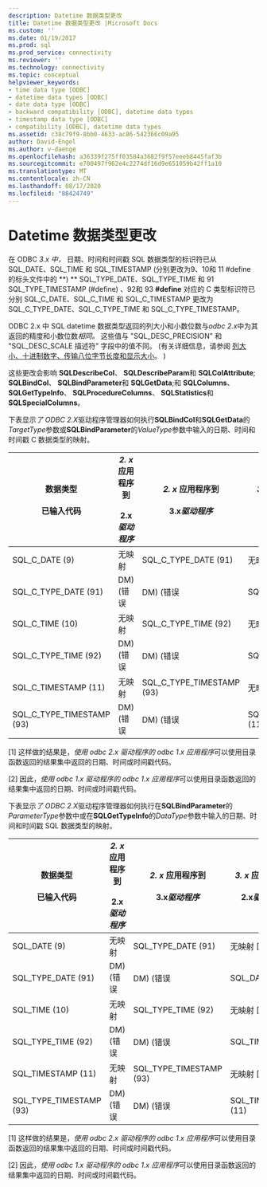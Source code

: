 ```yaml
---
description: Datetime 数据类型更改
title: Datetime 数据类型更改 |Microsoft Docs
ms.custom: ''
ms.date: 01/19/2017
ms.prod: sql
ms.prod_service: connectivity
ms.reviewer: ''
ms.technology: connectivity
ms.topic: conceptual
helpviewer_keywords:
- time data type [ODBC]
- datetime data types [ODBC]
- date data type [ODBC]
- backward compatibility [ODBC], datetime data types
- timestamp data type [ODBC]
- compatibility [ODBC], datetime data types
ms.assetid: c38c79f9-8bb0-4633-ac86-542366c09a95
author: David-Engel
ms.author: v-daenge
ms.openlocfilehash: a36339f275ff03584a3682f9f57eeeb8445faf3b
ms.sourcegitcommit: e700497f962e4c2274df16d9e651059b42ff1a10
ms.translationtype: MT
ms.contentlocale: zh-CN
ms.lasthandoff: 08/17/2020
ms.locfileid: "88424749"
---
```

# <a name="datetime-data-type-changes"></a>Datetime 数据类型更改
在 ODBC *3.x 中，* 日期、时间和时间戳 SQL 数据类型的标识符已从 SQL_DATE、SQL_TIME 和 SQL_TIMESTAMP (分别更改为9、10和 11 #define 的标头文件中的 **) ** SQL_TYPE_DATE、SQL_TYPE_TIME 和 91 SQL_TYPE_TIMESTAMP (#define) 、92和 93 **#define** 对应的 C 类型标识符已分别 SQL_C_DATE、SQL_C_TIME 和 SQL_C_TIMESTAMP 更改为 SQL_C_TYPE_DATE、SQL_C_TYPE_TIME 和 SQL_C_TYPE_TIMESTAMP。  
  
 ODBC 2.x 中 SQL datetime 数据类型返回的列大小和小数位数与*odbc 2.x*中为其返回的精度和小数位数*相同。* 这些值与 "SQL_DESC_PRECISION" 和 "SQL_DESC_SCALE 描述符" 字段中的值不同。  (有关详细信息，请参阅 [列大小、十进制数字、传输八位字节长度和显示大小](../../../odbc/reference/appendixes/column-size-decimal-digits-transfer-octet-length-and-display-size.md)。 )   
  
 这些更改会影响 **SQLDescribeCol**、 **SQLDescribeParam**和 **SQLColAttribute**; **SQLBindCol**、 **SQLBindParameter**和 **SQLGetData**;和 **SQLColumns**、 **SQLGetTypeInfo**、 **SQLProcedureColumns**、 **SQLStatistics**和 **SQLSpecialColumns**。  
  
 下表显示*了 ODBC 2.X*驱动程序管理器如何执行**SQLBindCol**和**SQLGetData**的*TargetType*参数或**SQLBindParameter**的*ValueType*参数中输入的日期、时间和时间戳 C 数据类型的映射。  
  
|数据类型<br /><br /> 已输入代码|*2. x* 应用程序到<br /><br /> 2.x*驱动程序*|*2. x* 应用程序到<br /><br /> 3.x*驱动程序*|*3. x* 应用程序到<br /><br /> 2.x*驱动程序*|*3. x* 应用程序到<br /><br /> 3.x*驱动程序*|  
|--------------------------------|-----------------------------------|-----------------------------------|-----------------------------------|-----------------------------------|  
|SQL_C_DATE (9) |无映射|SQL_C_TYPE_DATE (91) |无映射 [1]|SQL_C_TYPE_DATE (91) |  
|SQL_C_TYPE_DATE (91) |DM)  (错误|DM)  (错误|SQL_C_DATE (9) |无映射 [2]|  
|SQL_C_TIME (10) |无映射|SQL_C_TYPE_TIME (92) |无映射 [1]|SQL_C_TYPE_TIME (92) |  
|SQL_C_TYPE_TIME (92) |DM)  (错误|DM)  (错误|SQL_C_TIME (10) |无映射 [2]|  
|SQL_C_TIMESTAMP (11) |无映射|SQL_C_TYPE_TIMESTAMP (93) |无映射 [1]|SQL_C_TYPE_TIMESTAMP (93) |  
|SQL_C_TYPE_TIMESTAMP (93) |DM)  (错误|DM)  (错误|SQL_C_TIMESTAMP (11) |无映射 [2]|  
  
 [1] 这样做的结果是，*使用 odbc 2.x* *驱动程序的 odbc 1.x 应用程序*可以使用目录函数返回的结果集中返回的日期、时间或时间戳代码。  
  
 [2] 因此，*使用 odbc 1.x* *驱动程序的 odbc 1.x 应用程序*可以使用目录函数返回的结果集中返回的日期、时间或时间戳代码。  
  
 下表显示*了 ODBC 2.X*驱动程序管理器如何执行在**SQLBindParameter**的*ParameterType*参数中或在**SQLGetTypeInfo**的*DataType*参数中输入的日期、时间和时间戳 SQL 数据类型的映射。  
  
|数据类型<br /><br /> 已输入代码|*2. x* 应用程序到<br /><br /> 2.x*驱动程序*|*2. x* 应用程序到<br /><br /> 3.x*驱动程序*|*3. x* 应用程序到<br /><br /> 2.x*驱动程序*|*3. x* 应用程序到<br /><br /> 3.x*驱动程序*|  
|--------------------------------|-----------------------------------|-----------------------------------|-----------------------------------|-----------------------------------|  
|SQL_DATE (9) |无映射|SQL_TYPE_DATE (91)|无映射 [1]|SQL_TYPE_DATE (91)|  
|SQL_TYPE_DATE (91)|DM)  (错误|DM)  (错误|SQL_DATE (9) |无映射 [2]|  
|SQL_TIME (10) |无映射|SQL_TYPE_TIME (92) |无映射 [1]|SQL_TYPE_TIME (92) |  
|SQL_TYPE_TIME (92) |DM)  (错误|DM)  (错误|SQL_TIME (10) |无映射 [2]|  
|SQL_TIMESTAMP (11) |无映射|SQL_TYPE_TIMESTAMP (93)|无映射 [1]|SQL_TYPE_TIMESTAMP (93)|  
|SQL_TYPE_TIMESTAMP (93)|DM)  (错误|DM)  (错误|SQL_TIMESTAMP (11) |无映射 [2]|  
  
 [1] 这样做的结果是，*使用 odbc 2.x* *驱动程序的 odbc 1.x 应用程序*可以使用目录函数返回的结果集中返回的日期、时间或时间戳代码。  
  
 [2] 因此，*使用 odbc 1.x* *驱动程序的 odbc 1.x 应用程序*可以使用目录函数返回的结果集中返回的日期、时间或时间戳代码。
